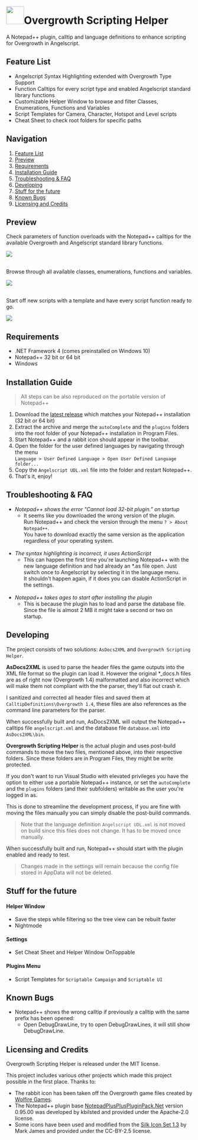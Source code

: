 # <img width="48" height="48" src="ReadmeContents/rabbit.png" />Overgrowth Scripting Helper
A Notepad++ plugin, calltip and language definitions to enhance scripting for Overgrowth in Angelscript.

## Feature List<a id="feature-list"></a>
- Angelscript Syntax Highlighting extended with Overgrowth Type Support
- Function Calltips for every script type and enabled Angelscript standard library functions
- Customizable Helper Window to browse and filter Classes, Enumerations, Functions and Variables
- Script Templates for Camera, Character, Hotspot and Level scripts
- Cheat Sheet to check root folders for specific paths

## Navigation
1. [Feature List](#feature-list)
2. [Preview](#preview)
3. [Requirements](#requirements)
4. [Installation Guide](#installation-guide)
5. [Troubleshooting & FAQ](#troubleshooting-and-faq)
6. [Developing](#developing)
7. [Stuff for the future](#stuff-for-the-future)
8. [Known Bugs](#known-bugs)
9. [Licensing and Credits](#licensing-and-credits)

## Preview<a id="preview"></a>
Check parameters of function overloads with the Notepad++ calltips for the available Overgrowth and Angelscript standard library functions.

<img src="ReadmeContents/Calltip.gif" />
<br><br>

Browse through all available classes, enumerations, functions and variables.

<img src="ReadmeContents/BrowsingHelperWindow.gif" />
<br><br>

Start off new scripts with a template and have every script function ready to go.

<img src="ReadmeContents/InsertingScriptTemplate.gif" />

## Requirements<a id="requirements"></a>
- .NET Framework 4 (comes preinstalled on Windows 10)
- Notepad++ 32 bit or 64 bit
- Windows

## Installation Guide<a id="installation-guide"></a>
> All steps can be also reproduced on the portable version of Notepad++
1. Download the <a href="https://github.com/alpyen/Overgrowth-Scripting-Helper/releases">latest release</a> which matches your Notepad++ installation (32 bit or 64 bit)
2. Extract the archive and merge the `autoComplete` and the `plugins` folders into the root folder of your Notepad++ installation in Program Files.
3. Start Notepad++ and a rabbit icon should appear in the toolbar.
4. Open the folder for the user defined languages by navigating through the menu <br>`Language > User Defined Language > Open User Defined Language folder...`
5. Copy the `Angelscript UDL.xml` file into the folder and restart Notepad++.
6. That's it, enjoy!

## Troubleshooting & FAQ<a id="troubleshooting-and-faq"></a>
- *Notepad++ shows the error "Cannot load 32-bit plugin." on startup*
  - It seems like you downloaded the wrong version of the plugin.<br>Run Notepad++ and check the version through the menu `? > About Notepad++`.<br>You have to download exactly the same version as the application regardless of your operating system.<br><br>
- *The syntax highlighting is incorrect, it uses ActionScript*
  - This can happen the first time you're launching Notepad++ with the new language definition and had already an \*.as file open. Just switch once to Angelscript by selecting it in the language menu.<br>It shouldn't happen again, if it does you can disable ActionScript in the settings.<br><br>
- *Notepad++ takes ages to start after installing the plugin*
  - This is because the plugin has to load and parse the database file. Since the file is almost 2 MB it might take a second or two on startup.

## Developing<a id="developing"></a>
The project consists of two solutions: `AsDocs2XML` and `Overgrowth Scripting Helper`.

**AsDocs2XML** is used to parse the header files the game outputs into the XML file format so the plugin can load it.
However the original *_docs.h files are as of right now (Overgrowth 1.4) malformatted and also incorrect which will make them not compliant with the the parser, they'll flat out crash it.

I sanitized and corrected all header files and saved them at `CalltipDefinitions\Overgrowth 1.4`, these files are also references as the command line parameters for the parser.

When successfully built and run, AsDocs2XML will output the Notepad++ calltips file `angelscript.xml` and the database file `database.xml` into `AsDocs2XML\bin`.

**Overgrowth Scripting Helper** is the actual plugin and uses post-build commands to move the two files, mentioned above, into their respective folders.
Since these folders are in Program Files, they might be write protected.

If you don't want to run Visual Studio with elevated privileges
you have the option to either use a portable Notepad++ instance, or set the `autoComplete` and the `plugins` folders (and their subfolders) writable as the user you're logged in as.

This is done to streamline the development process, if you are fine with moving the files manually you can simply disable the post-build commands.
> Note that the language definition `Angelscript UDL.xml` is not moved on build since this files does not change.
> It has to be moved once manually.

When successfully built and run, Notepad++ should start with the plugin enabled and ready to test.
> Changes made in the settings will remain because the config file stored in AppData will not be deleted.

## Stuff for the future<a id="stuff-for-the-future"></a>
#### Helper Window
- Save the steps while filtering so the tree view can be rebuilt faster
- Nightmode

#### Settings
- Set Cheat Sheet and Helper Window OnToppable

#### Plugins Menu
- Script Templates for `Scriptable Campaign` and `Scriptable UI`

## Known Bugs<a id="known-bugs"></a>
- Notepad++ shows the wrong calltip if previously a calltip with the same prefix has been opened:
  - Open DebugDrawLine, try to open DebugDrawLines, it will still show DebugDrawLine.

## Licensing and Credits<a id="licensing-and-credits"></a>
Overgrowth Scripting Helper is released under the MIT license.

This project includes various other projects which made this project possible in the first place. Thanks to:

- The rabbit icon has been taken off the Overgrowth game files created by <a href="https://www.wolfire.com/">Wolfire Games</a>.
- The Notepad++ plugin base <a href="https://github.com/kbilsted/NotepadPlusPlusPluginPack.Net">NotepadPlusPlusPluginPack.Net</a> version 0.95.00 was developed by kbilsted and provided under the Apache-2.0 license.
- Some icons have been used and modified from the <a href="https://www.famfamfam.com/lab/icons/silk/">Silk Icon Set 1.3</a> by Mark James and provided under the CC-BY-2.5 license.